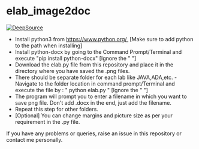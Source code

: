 # elab_image2doc

[![DeepSource](https://static.deepsource.io/deepsource-badge-light.svg)](https://deepsource.io/gh/curiousrohan/elab_image2doc/?ref=repository-badge)


- Install python3 from https://www.python.org/  [Make sure to add python to the path when installing] 
- Install python-docx by going to the Command Prompt/Terminal and execute "pip install python-docx" [Ignore the " "] 
- Download the elab.py file from this repository and place it in the directory where you have saved the .png files. 
- There should be separate folder for each lab like JAVA,ADA,etc. - Navigate to the folder location in command prompt/Terminal and execute the file by : " python elab.py " [Ignore the " "]  
- The program will prompt you to enter a filename in which you want to save png file. Don't add .docx in the end, just add the filename. 
- Repeat this step for other folders. 
- [Optional] You can change margins and picture size as per your requirement in the .py file.

If you have any problems or queries, raise an issue in this repository or contact me personally.

